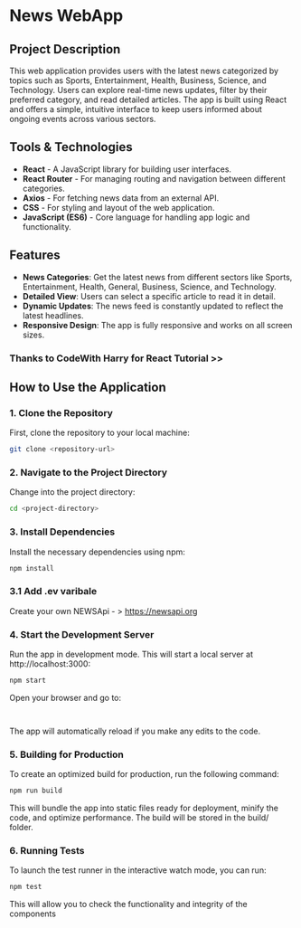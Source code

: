 # News WebApp

## Project Description

This web application provides users with the latest news categorized by topics such as Sports, Entertainment, Health, Business, Science, and Technology. Users can explore real-time news updates, filter by their preferred category, and read detailed articles. The app is built using React and offers a simple, intuitive interface to keep users informed about ongoing events across various sectors.

## Tools & Technologies

- **React** - A JavaScript library for building user interfaces.
- **React Router** - For managing routing and navigation between different categories.
- **Axios** - For fetching news data from an external API.
- **CSS** - For styling and layout of the web application.
- **JavaScript (ES6)** - Core language for handling app logic and functionality.
  
## Features

- **News Categories**: Get the latest news from different sectors like Sports, Entertainment, Health, General, Business, Science, and Technology.
- **Detailed View**: Users can select a specific article to read it in detail.
- **Dynamic Updates**: The news feed is constantly updated to reflect the latest headlines.
- **Responsive Design**: The app is fully responsive and works on all screen sizes.

### Thanks to CodeWith Harry for React Tutorial  >>

## How to Use the Application

### 1. Clone the Repository

First, clone the repository to your local machine:

```bash
git clone <repository-url>
```

### 2. Navigate to the Project Directory
Change into the project directory:

```bash
cd <project-directory>
```

### 3. Install Dependencies
Install the necessary dependencies using npm:

```bash
npm install
```

### 3.1 Add .ev varibale
Create your own NEWSApi - > https://newsapi.org 

### 4. Start the Development Server
Run the app in development mode. This will start a local server at http://localhost:3000:

```bash
npm start
```
Open your browser and go to:

```arduino
```

```http://localhost:3000
```
The app will automatically reload if you make any edits to the code.

### 5. Building for Production
To create an optimized build for production, run the following command:

```bash 
npm run build
```
This will bundle the app into static files ready for deployment, minify the code, and optimize performance. The build will be stored in the build/ folder.

### 6. Running Tests
To launch the test runner in the interactive watch mode, you can run:

```bash
npm test
```
This will allow you to check the functionality and integrity of the components
